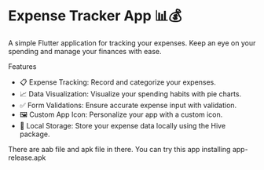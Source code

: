 # Expense Tracker App 📊💰

A simple Flutter application for tracking your expenses. Keep an eye on your spending and manage your finances with ease.

Features
- 📋 Expense Tracking: Record and categorize your expenses.
- 📈 Data Visualization: Visualize your spending habits with pie charts.
- ✅ Form Validations: Ensure accurate expense input with validation.
- 🖼️ Custom App Icon: Personalize your app with a custom icon.
- 💾 Local Storage: Store your expense data locally using the Hive package.


There are aab file and apk file in there. 
You can try this app installing app-release.apk


